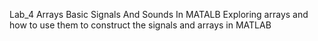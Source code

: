 Lab_4
Arrays Basic Signals And Sounds In MATALB 
Exploring arrays and how to use them to construct the signals and arrays in MATLAB 
